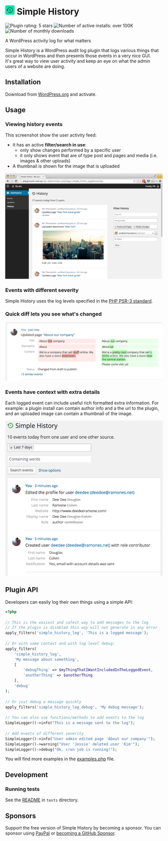 # <img width="30" height="30" src=".wordpress-org/icon-256x256.png" alt="logo"> Simple History

<img src="https://img.shields.io/wordpress/plugin/r/simple-history.svg?style=for-the-badge" alt="Plugin rating: 5 stars"> <img src="https://img.shields.io/wordpress/plugin/installs/simple-history?style=for-the-badge" alt="Number of active installs: over 100K"> <img src="https://img.shields.io/wordpress/plugin/dm/simple-history?style=for-the-badge" alt="Number of monthly downloads">

A WordPress activity log for what matters

Simple History is a WordPress audit log plugin that logs various things that occur in WordPress and then presents those events in a very nice GUI.  
It's great way to view user activity and keep an eye on what the admin users of a website are doing.

## Installation

Download from [WordPress.org](https://wordpress.org/plugins/simple-history/) and activate.

## Usage

### Viewing history events

This screenshot show the user activity feed:

- It has an active **filter/search in use**:
  - only show changes performed by a specific user
  - it only shows event that are of type post and pages and media (i.e. images & other uploads)
- A thumbnail is shown for the image that is uploaded

![Simple History screenshot](.wordpress-org/screenshot-1.png)

### Events with different severity

Simple History uses the log levels specified in the [PHP PSR-3 standard](https://www.php-fig.org/psr/psr-3/).

### Quick diff lets you see what's changed

![Simple History screenshot](.wordpress-org/screenshot-2.png)

### Events have context with extra details

Each logged event can include useful rich formatted extra information. For example: a plugin install can contain author info and a the url to the plugin, and an uploaded image can contain a thumbnail of the image.

![Simple History screenshot](.wordpress-org/screenshot-3.png)

## Plugin API

Developers can easily log their own things using a simple API:

```php
<?php

// This is the easiest and safest way to add messages to the log
// If the plugin is disabled this way will not generate in any error
apply_filters('simple_history_log', 'This is a logged message');

// Or with some context and with log level debug:
apply_filters(
	'simple_history_log',
	'My message about something',
	[
		'debugThing' => $myThingThatIWantIncludedInTheLoggedEvent,
		'anotherThing' => $anotherThing
	],
	'debug'
);

// Or just debug a message quickly
apply_filters('simple_history_log_debug', 'My debug message');

// You can also use functions/methods to add events to the log
SimpleLogger()->info("This is a message sent to the log");

// Add events of different severity
SimpleLogger()->info("User admin edited page 'About our company'");
SimpleLogger()->warning("User 'Jessie' deleted user 'Kim'");
SimpleLogger()->debug("Ok, cron job is running!");
```

You will find more examples in the [examples.php](./examples/examples.php) file.

## Development

### Running tests

See the [README](./tests/readme.md) in `tests` directory.

## Sponsors

Support the free version of Simple History by becoming a sponsor.
You can sponsor using [PayPal](https://www.paypal.com/paypalme/eskapism) or [becoming a GitHub Sponsor](https://github.com/sponsors/bonny).
